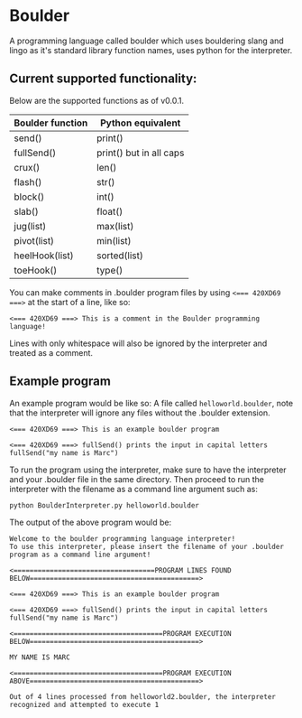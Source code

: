 # Boulder
A programming language called boulder which uses bouldering slang and lingo as it's standard library function names, uses python for the interpreter.

## Current supported functionality:
Below are the supported functions as of v0.0.1.

| Boulder function  | Python equivalent |
| ------------- | ------------- |
| send()  | print() |
| fullSend()  | print() but in all caps |
| crux()  | len() |
| flash()  | str() |
| block()  | int() |
| slab()  | float() |
| jug(list)  | max(list) |
| pivot(list)  | min(list) |
| heelHook(list)  | sorted(list) |
| toeHook()  | type() |

You can make comments in .boulder program files by using `<=== 420XD69 ===>` at the start of a line, like so:
```
<=== 420XD69 ===> This is a comment in the Boulder programming language!
```

Lines with only whitespace will also be ignored by the interpreter and treated as a comment.

## Example program
An example program would be like so: A file called `helloworld.boulder`, note that the interpreter will ignore any files without the .boulder extension.

```
<=== 420XD69 ===> This is an example boulder program

<=== 420XD69 ===> fullSend() prints the input in capital letters
fullSend("my name is Marc")
```

To run the program using the interpreter, make sure to have the interpreter and your .boulder file in the same directory. Then proceed to run the interpreter with the filename as a command line argument such as:
```
python BoulderInterpreter.py helloworld.boulder
```
The output of the above program would be: 
```
Welcome to the boulder programming language interpreter!
To use this interpreter, please insert the filename of your .boulder program as a command line argument!

<===================================PROGRAM LINES FOUND BELOW==========================================>

<=== 420XD69 ===> This is an example boulder program

<=== 420XD69 ===> fullSend() prints the input in capital letters
fullSend("my name is Marc")

<=====================================PROGRAM EXECUTION BELOW==========================================>

MY NAME IS MARC

<=====================================PROGRAM EXECUTION ABOVE==========================================>

Out of 4 lines processed from helloworld2.boulder, the interpreter recognized and attempted to execute 1
```
